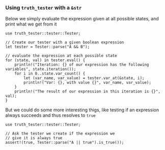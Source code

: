 ### Using `truth_tester` with a `&str`
Below we simply evaluate the expression given at all
possible states, and print what we get from it
```
use truth_tester::tester::Tester;

// Create our tester with a given boolean expression
let tester = Tester::parse("A && B");

// evaluate the expression at each possible state
for (state, val) in tester.eval() {
    println!("Iteration: {} of our expression has the following variables", state.iteration());
    for i in 0..state.var_count() {
        let (var_name, var_value) = tester.var_at(&state, i);
        println!("Var: {}, with value {}", var_name, var_value);
    }
    println!("The result of our expression in this iteration is {}", val);
}
```

But we could do some more interesting thigs, like testing if an expression always succeeds
and thus resolves to `true`
```
use truth_tester::tester::Tester;

// Ask the tester we create if the expression we
// give it is always true
assert!(true, Tester::parse("A || true").is_true());
```
